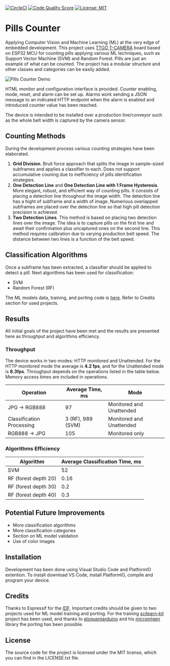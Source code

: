 [![CircleCI](https://circleci.com/gh/Vladislavo/pills_counter.svg?style=shield)](https://circleci.com/gh/Vladislavo/pills_counter)
[![Code Quality Score](https://www.code-inspector.com/project/23693/score/svg)](https://www.code-inspector.com/public/project/23693/pills_counter/dashboard)
[![License: MIT](https://img.shields.io/badge/License-MIT-green.svg)](https://opensource.org/licenses/MIT)

# Pills Counter

Applying Computer Vision and Machine Learning (ML) at the very edge of embedded development. This project uses [TTGO T-CAMERA](https://www.electronics-lab.com/ttgo-t-camera-esp32-cam-board-oled-ai-capabilities/ "TTGO T-CAMERA") board based on ESP32 MCU for counting pills applying various ML techniques, such as Support Vector Machine (SVM) and Random Forest. Pills are just an example of what can be counted. The project has a modular structure and other classes and categories can be easily added.

![Pills Counter Demo](demo/counter_demo.gif)

HTML monitor and configuration interface is provided. Counter enabling, mode, reset, and alarm can be set up. Alarms work sending a JSON message to an indicated HTTP endpoint when the alarm is enabled and introduced counter value has been reached.

The device is intended to be installed over a production line/conveyor such as the whole belt width is captured by the camera sensor.

## Counting Methods

During the development process various counting strategies have been elaborated.

1. __Grid Division__. Bruit force approach that splits the image in sample-sized subframes and applies a classifier to each. Does not support accumulative couning due to inefficiency of pills identification strategies. 
2. __One Detection Line__ and __One Detection Line with 1 Frame Hysteresis__. More elegant, robust, and efficient way of counting pills. It consists of placing a detection line throughout the image width. The detection line has a hight of subframe and a width of image. Numerious overlapped subframes are placed over the detection line so that high pill detection precision is achieved.
3. __Two Detection Lines__. This method is based on placing two detection lines over the image. The idea is to capture pills on the first line and await their confirmation plus uncaptured ones on the second line. This method requires calibration due to varying production belt speed. The distance between two lines is a function of the belt speed.

## Classification Algorithms

Once a subframe has been extracted, a classifier should be applied to detect a pill. Next algorithms has been used for classification:

- SVM
- Random Forest (RF)

The ML models data, training, and porting code is [here](https://github.com/Vladislavo/pills_counter_ml_model_training "here"). Refer to Credits section for used projects.

## Results

All initial goals of the project have been met and the results are presented here as throughput and algorithms efficiency.

### Throughput

The device works in two modes: HTTP monitored and Unattended. For the HTTP monitored mode the average is __4.2 fps__, and for the Unattended mode is __8.3fps__. Throughput depends on the operations listed in the table below. Memory access times are included in operations.

| Operation | Average Time, ms | Mode | 
|-----|-----|-----|
| JPG -> RGB888 | 97 | Monitored and Unattended |
| Classification Processing | 3 (RF), 989 (SVM) | Monitored and Unattended |
| RGB888 -> JPG | 105 | Monitored only |

### Algorithms Efficiency

| Algorithm | Average Classification Time, ms | 
|-----|-----|
| SVM | 52 |
| RF (forest depth 20) | 0.16 |
| RF (forest depth 30) | 0.2 |
| RF (forest depth 40) | 0.3 |

## Potential Future Improvements

- More classification algorithms
- More classification categories
- Section on ML model validation
- Use of color images

## Installation

Development has been done using Visual Studio Code and PlatformIO extention. To install download VS Code, install PlatformIO, compile and program your device.

## Credits

Thanks to Espressif for the [IDF](https://idf.espressif.com/ "Espressif IDF"). Important credits should be given to two projects used for ML model training and porting. For the training [scilearn-kit](https://scikit-learn.org/stable/index.html "scilearn-kit") project has been used, and thanks to [eloquentarduino](https://github.com/eloquentarduino "eloquentarduino") and his [micromlgen](https://github.com/eloquentarduino/micromlgen "micromlgen") library the porting has been possible.

## License

The source code for the project is licensed under the MIT license, which you can find in the LICENSE.txt file.